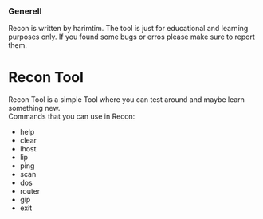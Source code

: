 ### Generell
Recon is written by harimtim. The tool is just for educational and learning purposes only. If you found some bugs or erros please make sure to report them.

# Recon Tool
Recon Tool is a simple Tool where you can test around and maybe learn something new.\
Commands that you can use in Recon:

- help 
- clear
- lhost
- lip
- ping
- scan
- dos
- router
- gip
- exit

